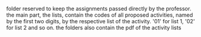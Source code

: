 folder reserved to keep the assignments passed directly by the professor. the main part, the lists, contain the codes of all proposed activities, named by the first two digits, by the respective list of the activity. '01' for list 1, '02' for list 2 and so on. the folders also contain the pdf of the activity lists